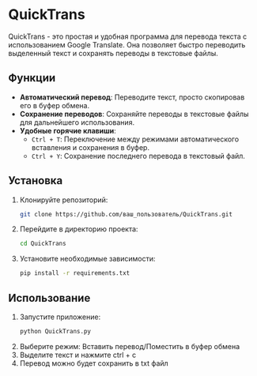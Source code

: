 # QuickTrans

QuickTrans - это простая и удобная программа для перевода текста с использованием Google Translate. Она позволяет быстро переводить выделенный текст и сохранять переводы в текстовые файлы.

## Функции

- **Автоматический перевод**: Переводите текст, просто скопировав его в буфер обмена.
- **Сохранение переводов**: Сохраняйте переводы в текстовые файлы для дальнейшего использования.
- **Удобные горячие клавиши**:
  - `Ctrl + T`: Переключение между режимами автоматического вставления и сохранения в буфер.
  - `Ctrl + Y`: Сохранение последнего перевода в текстовый файл.

## Установка

1. Клонируйте репозиторий:
   ```bash
   git clone https://github.com/ваш_пользователь/QuickTrans.git
   ```
2. Перейдите в директорию проекта:
   ```bash
   cd QuickTrans
   ```
3. Установите необходимые зависимости:
   ```bash
   pip install -r requirements.txt
   ```

## Использование

1. Запустите приложение:
   ```bash
   python QuickTrans.py
   ```
2. Выберите режим: Вставить перевод/Поместить в буфер обмена
3. Выделите текст и нажмите ctrl + c
4. Перевод можно будет сохранить в txt файл
